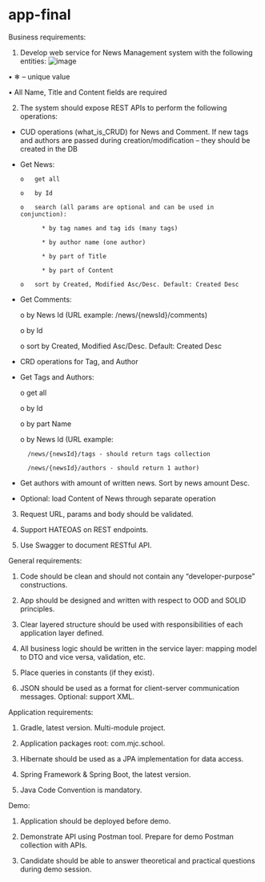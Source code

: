 # app-final
Business requirements: 
 1. Develop web service for News Management system with the following entities: 
 ![image](https://user-images.githubusercontent.com/111504102/193266878-e94eafb1-313f-4b9e-9854-f5bc9aa21493.png)

•	❄ – unique value

•	All Name, Title and Content fields are required

2. The system should expose REST APIs to perform the following operations:

-	CUD operations (what_is_CRUD) for News and Comment. If new tags and authors are passed during creation/modification – they should be created in the DB

-	Get News:

        o	get all

        o	by Id

        o	search (all params are optional and can be used in conjunction):
   
              *	by tag names and tag ids (many tags)
      
              *	by author name (one author)
      
              *	by part of Title 
      
              *	by part of Content

        o	sort by Created, Modified Asc/Desc. Default: Created Desc
   
   -	Get Comments:

         o	by News Id (URL example: /news/{newsId}/comments)

         o	by Id

         o	sort by Created, Modified Asc/Desc. Default: Created Desc

-	CRD operations for Tag, and Author

-	Get Tags and Authors:

      o	get all

      o	by Id

      o	by part Name

      o	by News Id (URL example:

          /news/{newsId}/tags - should return tags collection
    
          /news/{newsId}/authors - should return 1 author)

-	Get authors with amount of written news. Sort by news amount Desc.

-	Optional:  load Content of News through separate operation

3. Request URL, params and body should be validated.

4. Support HATEOAS on REST endpoints.

5. Use Swagger to document RESTful API.

General requirements:

1. Code should be clean and should not contain any “developer-purpose” constructions.

2. App should be designed and written with respect to OOD and SOLID principles.

3. Clear layered structure should be used with responsibilities of each application layer defined.

4. All business logic should be written in the service layer: mapping model to DTO and vice versa, validation, etc.

5. Place queries in constants (if they exist).

6. JSON should be used as a format for client-server communication messages. Optional: support XML.

Application requirements:

1. Gradle, latest version. Multi-module project.

2. Application packages root: com.mjc.school.

3. Hibernate should be used as a JPA implementation for data access.

4. Spring Framework & Spring Boot, the latest version.

5. Java Code Convention is mandatory.


Demo:

1. Application should be deployed before demo.

2. Demonstrate API using Postman tool. Prepare for demo Postman collection with APIs.

3. Candidate should be able to answer theoretical and practical questions during demo session.

